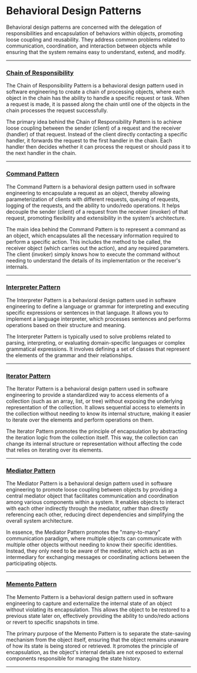 # Behavioral Design Patterns

Behavioral design patterns are concerned with the delegation of responsibilities and encapsulation of behaviors within objects, promoting loose coupling and reusability. They address common problems related to communication, coordination, and interaction between objects while ensuring that the system remains easy to understand, extend, and modify.

---

### [Chain of Responsibility](./chainOfResponsibilityPattern/src/main/java/it/gb/)

The Chain of Responsibility Pattern is a behavioral design pattern used in software engineering to create a chain of processing objects, where each object in the chain has the ability to handle a specific request or task. When a request is made, it is passed along the chain until one of the objects in the chain processes the request successfully.

The primary idea behind the Chain of Responsibility Pattern is to achieve loose coupling between the sender (client) of a request and the receiver (handler) of that request. Instead of the client directly contacting a specific handler, it forwards the request to the first handler in the chain. Each handler then decides whether it can process the request or should pass it to the next handler in the chain.

---

### [Command Pattern](./commandPattern/src/main/java/it/gb/)
The Command Pattern is a behavioral design pattern used in software engineering to encapsulate a request as an object, thereby allowing parameterization of clients with different requests, queuing of requests, logging of the requests, and the ability to undo/redo operations. It helps decouple the sender (client) of a request from the receiver (invoker) of that request, promoting flexibility and extensibility in the system's architecture.

The main idea behind the Command Pattern is to represent a command as an object, which encapsulates all the necessary information required to perform a specific action. This includes the method to be called, the receiver object (which carries out the action), and any required parameters. The client (invoker) simply knows how to execute the command without needing to understand the details of its implementation or the receiver's internals.

---

### [Interpreter Pattern](./interpreterPattern/src/main/java/it/gb/)
The Interpreter Pattern is a behavioral design pattern used in software engineering to define a language or grammar for interpreting and executing specific expressions or sentences in that language. It allows you to implement a language interpreter, which processes sentences and performs operations based on their structure and meaning.

The Interpreter Pattern is typically used to solve problems related to parsing, interpreting, or evaluating domain-specific languages or complex grammatical expressions. It involves defining a set of classes that represent the elements of the grammar and their relationships.

---

### [Iterator Pattern](./iteratorPattern/src/main/java/it/gb/)
The Iterator Pattern is a behavioral design pattern used in software engineering to provide a standardized way to access elements of a collection (such as an array, list, or tree) without exposing the underlying representation of the collection. It allows sequential access to elements in the collection without needing to know its internal structure, making it easier to iterate over the elements and perform operations on them.

The Iterator Pattern promotes the principle of encapsulation by abstracting the iteration logic from the collection itself. This way, the collection can change its internal structure or representation without affecting the code that relies on iterating over its elements.

---

### [Mediator Pattern](./mediatorPattern/src/main/java/it/gb/)
The Mediator Pattern is a behavioral design pattern used in software engineering to promote loose coupling between objects by providing a central mediator object that facilitates communication and coordination among various components within a system. It enables objects to interact with each other indirectly through the mediator, rather than directly referencing each other, reducing direct dependencies and simplifying the overall system architecture.

In essence, the Mediator Pattern promotes the "many-to-many" communication paradigm, where multiple objects can communicate with multiple other objects without needing to know their specific identities. Instead, they only need to be aware of the mediator, which acts as an intermediary for exchanging messages or coordinating actions between the participating objects.

---

### [Memento Pattern](./mementoPattern/src/main/java/it/gb/)
The Memento Pattern is a behavioral design pattern used in software engineering to capture and externalize the internal state of an object without violating its encapsulation. This allows the object to be restored to a previous state later on, effectively providing the ability to undo/redo actions or revert to specific snapshots in time.

The primary purpose of the Memento Pattern is to separate the state-saving mechanism from the object itself, ensuring that the object remains unaware of how its state is being stored or retrieved. It promotes the principle of encapsulation, as the object's internal details are not exposed to external components responsible for managing the state history.

---

